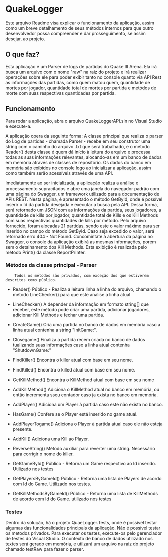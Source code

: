 # QuakeLogger

Este arquivo Readme visa explicar o funcionamento da aplicação, assim como um breve detalhamento de seus métodos internos para 
que outro desenvolvedor possa compreender e dar prosseguimento, se assim desejar, ao projeto.

## O que faz?

Esta aplicação é um Parser de logs de partidas do Quake III Arena. Ela irá busca um arquivo com o nome "raw" na raiz do projeto e irá realizar operações sobre ele para poder exibir tanto no console quanto via API Rest as informações das partidas, como quem matou quem, quantidade de mortes por jogador, quantidade total de mortes por partida e metódos de morte com suas respectivas quantidades por partida.

## Funcionamento

Para rodar a aplicação, abra o arquivo QuakeLoggerAPI.sln no Visual Studio e execute-a.

A aplicação opera da seguinte forma: A classe principal que realiza o parser do Log de partidas - chamada Parser - recebe em 
seu construtor uma string com o caminho do arquivo .txt que será trabalhado, e o método Reader() desta classe é quem dá início
à leitura do arquivo e processa todas as suas informações relevantes, alocando-as em um banco de dados em memória através de
classes de repositório.
Os dados do banco em memória são exibidos no console logo ao inicializar a aplicação, assim como também serão acessíveis através
de uma API.

Imediatamente ao ser inicializada, a aplicação realiza a análise e processamento supracitados e abre uma janela do navegador
padrão com uma página do Swagger, um framework utilizado para a documentação de APIs REST. Nesta página, é apresentado o método
GetById, onde é possível inserir o Id da partida desejada e executar a busca pela API. Dessa forma, será retornado um JSON
com as informações da partida, seus jogadores, a quantidade de kills por jogador, quantidade total de Kills e os Kill Methods
com suas respectivas quantidades de kills por método. Pelo arquivo fornecido, foram alocadas 21 partidas, sendo este o valor máximo
para ser inserido no campo do método GetById. Caso seja excedido o valor, será retornado erro 404 - Not Found.
Concomintate à abertura da página no Swagger, o console da aplicação exibirá as mesmas informações, porém sem o detalhamento
dos Kill Methods. Esta exibição é realizada pelo método Print() da classe ReportPrinter.

### Métodos da classe principal - Parser
	
        Todos os métodos são privados, com exceção dos que estiverem descritos como público.

+ Reader()
	Público - Realiza a leitura linha a linha do arquivo, chamando o método LineChecker() para que este analise
	a linha atual

+ LineChecker()
	A depender da informação em formato string[] que receber, este método pode criar uma partida, adicionar jogadores, adicionar
	Kill Methods e fechar uma partida.

+ CreateGame()
	Cria uma partida no banco de dados em memória caso a linha atual contenha a string "InitGame:".

+ Closegame()
	Finaliza a partida recém criada no banco de dados tualizando suas informações caso a linha atual contenha "ShutdownGame:"

+ FindKiller()
	Encontra o killer atual com base em seu nome.

+ FindKilled()
	Encontra o killed atual com base em seu nome.	
	
+ GetKillMethod()
	Encontra o KillMethod atual com base em seu nome
	
+ AddKillMethod()
	Adiciona o KillMethod atual no banco em memória, ou então incrementa sseu contador caso ja exista no banco em memória.
	
+ AddPlayer()
    Adiciona um Player à partida caso este não exista no banco.

+ HasGame()
	Confere se o Player está inserido no game atual.
	
+ AddPlayerTogame()
	Adiciona o Player à partida atual caso ele não esteja presente.
	
+ AddKill()
	Adiciona uma Kill ao Player.

+ ReverseString()
	Método auxiliar para reverter uma string. Necessário para corrigir o nome do killer.
	
+ GetGameById()
	Público - Retorna um Game respectivo ao Id inserido. Utilizado nos testes
	
+ GetPlayersByGameId()
	Público - Retorna uma lista de Players de acordo com Id do Game. Utilizado nos testes.

+ GetKillMethodsByGameId()
	Público - Retorna uma lista de KillMethods de acordo com Id do Game. utilizado nos testes
	
### Testes
Dentro da solução, há o projeto QuaeLogger.Tests, onde é possível testar algumas das funcionalidades principais da aplicação. Não é possível testar os
metodos privados. Para executar os testes, execute-os pelo gerenciador de testes do Visual Studio. O contexto de banco de dados utilizado nos textes será gerado em memória, e utilzará um arquivo na raiz do projeto chamado testRaw para fazer o parser.
	

